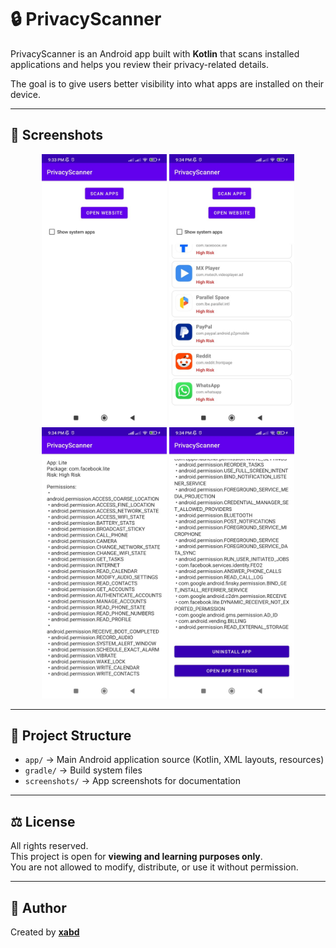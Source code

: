 # 🔒 PrivacyScanner  

PrivacyScanner is an Android app built with **Kotlin** that scans installed applications and helps you review their privacy-related details.  

The goal is to give users better visibility into what apps are installed on their device.  

---

## 📸 Screenshots  

<p align="center">
  <img src="screenshots/A.jpg" width="200" />
  <img src="screenshots/B.jpg" width="200" />
  <img src="screenshots/C.jpg" width="200" />
  <img src="screenshots/D.jpg" width="200" />
</p>

---

## 📂 Project Structure  

- `app/` → Main Android application source (Kotlin, XML layouts, resources)  
- `gradle/` → Build system files  
- `screenshots/` → App screenshots for documentation  

---

## ⚖️ License  

All rights reserved.  
This project is open for **viewing and learning purposes only**.  
You are not allowed to modify, distribute, or use it without permission.  

---

## 👤 Author  

Created by **[xabd](https://github.com/xabd)**  
